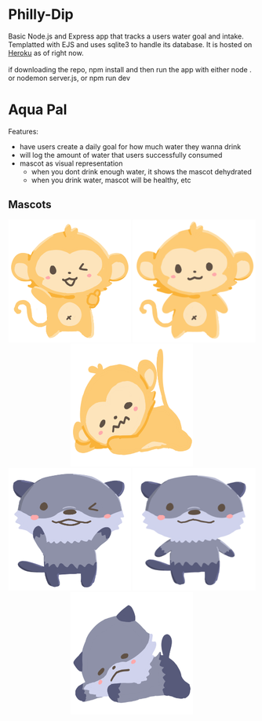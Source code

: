 # Philly-Dip
Basic Node.js and Express app that tracks a users water goal and intake. Templatted with EJS and uses sqlite3 to handle its database. It is hosted on [Heroku](https://aquapal.herokuapp.com/) as of right now.
<br>
<br>
if downloading the repo, npm install and then run the app with either node . or nodemon server.js, or npm run dev
# Aqua Pal

Features: 
- have users create a daily goal for how much water they wanna drink 
- will log the amount of water that users successfully consumed 
- mascot as visual representation 
   - when you dont drink enough water, it shows the mascot dehydrated
   - when you drink water, mascot will be healthy, etc

## Mascots
<div align="center">
<div>
<img src="/public/monkee_happy.svg" style="width:250px; height:250px;" alt="im a monkey"/>
<img src="/public/monkee.svg" style="width:250px; height:250px;" alt="im an otter"/>
<img src="/public/monkee_sad.svg" style="width:250px; height:250px;" alt="im a monkey"/>
</div>
<div>
<img src="/public/otter_happy.svg" style="width:250px; height:250px;" alt="im an otter"/>
<img src="/public/otter.svg" style="width:250px; height:250px;" alt="im a monkey"/>
<img src="/public/otter_sad.svg" style="width:250px; height:250px;" alt="im an otter"/>
</div>
</div>